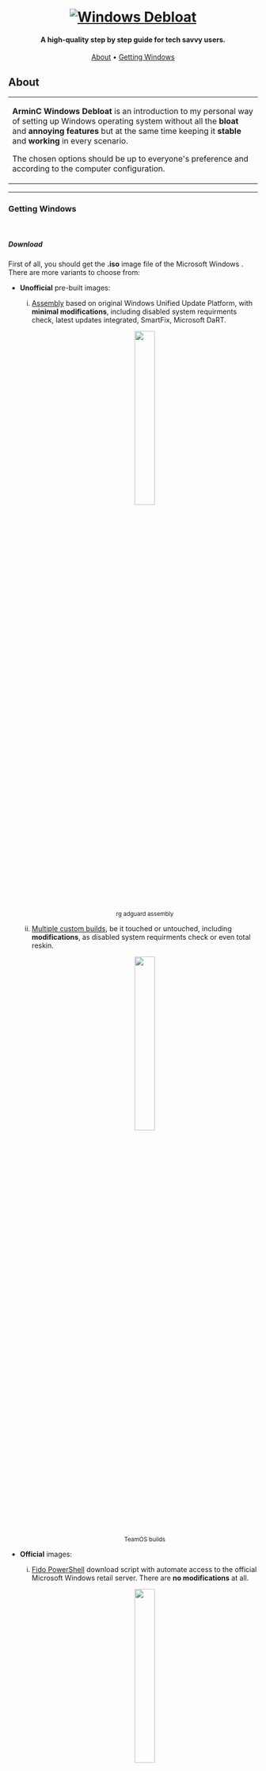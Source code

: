 <h1 align="center">
  <br>
  <a href="https://github.com/ArmynC/ArminC-Windows-Debloat/archive/refs/heads/main.zip"><img src="https://raw.githubusercontent.com/ArmynC/ArminC-Windows-Debloat/main/img/arminc_windows_debloat.svg" alt="Windows Debloat"></a>
</h1>

<h4 align="center">A high-quality step by step guide for tech savvy users.</h4>

<p align="center">
  <a href="#about">About</a> •
  <a href="#Getting Windows">Getting Windows</a>
</p>

 ## About

<table>
<tr>
<td>

**ArminC Windows Debloat** is an introduction to my personal way of setting up Windows operating system without all the **bloat** and **annoying features** but at the same time keeping it **stable** and **working** in every scenario.

The chosen options should be up to everyone's preference and according to the computer configuration.

</td>
</tr>
</table>

---

### Getting Windows
<br>

##### Download
First of all, you should get the **.iso** image file of the Microsoft Windows . There are more variants to choose from:

<ul>
<li><b>Unofficial</b> pre-built images:</li>

<ol type="i">
<li><a href="https://forum-rg--adguard-net.translate.goog/forums/windows-11.76/?_x_tr_sl=ro&_x_tr_tl=en&_x_tr_hl=en&_x_tr_pto=wapp">Assembly</a> based on original Windows Unified Update Platform, with <b>minimal modifications</b>, including disabled system requirments check, latest updates integrated, SmartFix, Microsoft DaRT.</li>

<p align="center">
<img src="https://raw.githubusercontent.com/ArmynC/ArminC-Windows-Debloat/main/img/rg_adguard.png" width="30%" height="30%">
<br>
<sub>rg adguard assembly</sub>
</p>

<li><a href="https://www.teamos.xyz/forums/windows-11-x64.159/">Multiple custom builds</a>, be it touched or untouched, including <b>modifications</b>, as disabled system requirments check or even total reskin.</li>

<p align="center">
<img src="https://raw.githubusercontent.com/ArmynC/ArminC-Windows-Debloat/main/img/teamos.png" width="30%" height="30%">
<br>
<sub>TeamOS builds</sub>
</p>

</ol>

<li><b>Official</b> images:</li>

<ol type="i">
<li><a href="https://github.com/pbatard/Fido">Fido PowerShell</a> download script with automate access to the official Microsoft Windows retail server. There are <b>no modifications</b> at all.</li>

<p align="center">
<img src="https://raw.githubusercontent.com/ArmynC/ArminC-Windows-Debloat/main/img/fido.png" width="30%" height="30%">
<br>
<sub>Fido</sub>
</p>

<li><a href="https://www.microsoft.com/en-us/software-download/windows11">Official Windows Installation Media</a> tool for bootable USB or DVD.</li>

<p align="center">
<img src="https://raw.githubusercontent.com/ArmynC/ArminC-Windows-Debloat/main/img/windows_installation_media.png" width="30%" height="30%">
<br>
<sub>Windows Installation Media tool</sub>
</p>

</ol>
</ul>


##### Create flash drive
If the **.iso** image file is **done**, now is time to create a bootable flash drive. In order to do this, you'll need [Rufus utility](https://rufus.ie/en/ "Rufus utility") writer.

<p align="center">
<img src="https://raw.githubusercontent.com/ArmynC/ArminC-Windows-Debloat/main/img/rufus.png" width="30%" height="30%">
<br>
<sub>Rufus</sub>
</p>

Depending on the chosen settings, the application may ask if you want to **stop the Windows requirement checks**.

